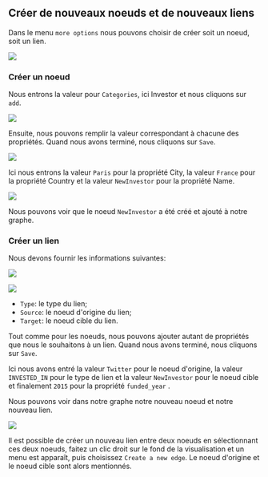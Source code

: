## Créer de nouveaux noeuds et de nouveaux liens

Dans le menu ```more options``` nous pouvons choisir de créer soit un noeud, soit un lien.

![](https://github.com/Linkurious/linkurious-enterprise-manual/raw/master/en/edit/A1.png)


### Créer un noeud

Nous entrons la valeur pour ```Categories```, ici Investor et nous cliquons sur ```add```. 

![](https://github.com/Linkurious/linkurious-enterprise-manual/raw/master/en/edit/A2.png)

Ensuite, nous pouvons remplir la valeur correspondant à chacune des propriétés. Quand nous avons terminé, nous cliquons sur ```Save```.

![](https://github.com/Linkurious/linkurious-enterprise-manual/raw/master/en/edit/A3.png)

Ici nous entrons la valeur ```Paris``` pour la propriété  City, la valeur ```France``` pour la propriété Country et la valeur ```NewInvestor``` pour la propriété Name.

![](https://github.com/Linkurious/linkurious-enterprise-manual/raw/master/en/edit/A5.png)

Nous pouvons voir que le noeud  ```NewInvestor``` a été créé et ajouté à notre graphe. 


### Créer un lien

Nous devons fournir les informations suivantes:

![](https://github.com/Linkurious/linkurious-enterprise-manual/raw/master/en/edit/A6.png)

![](A6.png)

* ```Type```: le type du lien;
* ```Source```: le noeud d'origine du lien;
* ```Target```: le noeud cible du lien.

Tout comme pour les noeuds, nous pouvons ajouter autant de propriétés que nous le souhaitons à un lien. Quand nous avons terminé, nous cliquons sur ```Save```.

Ici nous avons entré la valeur  ```Twitter``` pour le noeud d'origine, la valeur ```INVESTED_IN``` pour le type de lien et la valeur ```NewInvestor``` pour le noeud cible et finalement ```2015``` pour la propriété ```funded_year``` .


Nous pouvons voir dans notre graphe notre nouveau noeud et notre nouveau lien.

![](https://github.com/Linkurious/linkurious-enterprise-manual/raw/master/en/edit/A8.png)


Il est possible de créer un nouveau lien entre deux noeuds en sélectionnant ces deux noeuds, faitez un clic droit sur le fond de la visualisation et un menu est apparaît, puis choisissez ```Create a new edge```. Le noeud d'origine et le noeud cible sont alors mentionnés. 